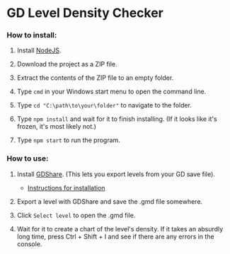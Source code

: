 # GD Level Density Checker

### How to install:

1. Install [NodeJS](https://nodejs.org/en/).

2. Download the project as a ZIP file.

3. Extract the contents of the ZIP file to an empty folder.

4. Type `cmd` in your Windows start menu to open the command line.

5. Type `cd "C:\path\to\your\folder"` to navigate to the folder.

6. Type `npm install` and wait for it to finish installing. (If it looks like it's frozen, it's most likely not.)

7. Type `npm start` to run the program.

### How to use:

1. Install [GDShare](https://github.com/HJfod/gd-backup/releases/latest). (This lets you export levels from your GD save file).

    - [Instructions for installation](https://github.com/HJfod/gd-backup#how-to-download)

2. Export a level with GDShare and save the .gmd file somewhere.

3. Click `Select level` to open the .gmd file.

4. Wait for it to create a chart of the level's density. If it takes an absurdly long time, press Ctrl + Shift + I and see if there are any errors in the console.